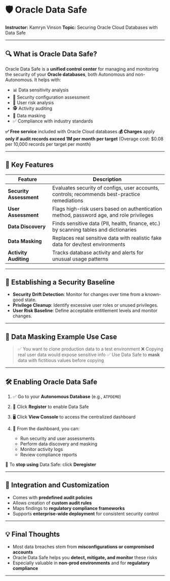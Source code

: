 # 🛡 Oracle Data Safe

**Instructor:** Kamryn Vinson
**Topic:** Securing Oracle Cloud Databases with Data Safe

---

## 🔍 What is Oracle Data Safe?

Oracle Data Safe is a **unified control center** for managing and monitoring the security of your **Oracle databases**, both Autonomous and non-Autonomous. It helps with:

* 📊 Data sensitivity analysis
* 🔐 Security configuration assessment
* 👤 User risk analysis
* 🕵️ Activity auditing
* 🧪 Data masking
* ✅ Compliance with industry standards

**✅ Free service** included with Oracle Cloud databases
**💰 Charges** apply **only if audit records exceed 1M per month per target**
(Overage cost: \$0.08 per 10,000 records per target per month)

---

## 🧰 Key Features

| Feature                 | Description                                                                                   |
| ----------------------- | --------------------------------------------------------------------------------------------- |
| **Security Assessment** | Evaluates security of configs, user accounts, controls; recommends best-practice remediations |
| **User Assessment**     | Flags high-risk users based on authentication method, password age, and role privileges       |
| **Data Discovery**      | Finds sensitive data (PII, health, finance, etc.) by scanning tables and dictionaries         |
| **Data Masking**        | Replaces real sensitive data with realistic fake data for dev/test environments               |
| **Activity Auditing**   | Tracks database activity and alerts for unusual usage patterns                                |

---

## 🧱 Establishing a Security Baseline

* **Security Drift Detection**: Monitor for changes over time from a known-good state.
* **Privilege Cleanup**: Identify excessive user roles or unused privileges.
* **User Risk Baseline**: Define acceptable entitlement levels and monitor changes.

---

## 🧪 Data Masking Example Use Case

> ✅ You want to clone production data to a test environment
> ❌ Copying real user data would expose sensitive info
> ✅ Use Data Safe to **mask** data with fictitious values before copying

---

## 🛠 Enabling Oracle Data Safe

1. ✅ Go to your **Autonomous Database** (e.g., `ATPDEMO`)
2. 🔘 Click **Register** to enable Data Safe
3. 🖥 Click **View Console** to access the centralized dashboard
4. 🧭 From the dashboard, you can:

   * Run security and user assessments
   * Perform data discovery and masking
   * Monitor activity logs
   * Review compliance reports

🔄 To **stop using** Data Safe: click **Deregister**

---

## 🧩 Integration and Customization

* Comes with **predefined audit policies**
* Allows creation of **custom audit rules**
* Maps findings to **regulatory compliance frameworks**
* Supports **enterprise-wide deployment** for consistent security control

---

## 💡 Final Thoughts

* Most data breaches stem from **misconfigurations or compromised accounts**
* Oracle Data Safe helps you **detect, mitigate, and monitor** these risks
* Especially valuable in **non-prod environments** and for **regulatory compliance**

---
